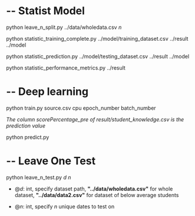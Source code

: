 # -- Statist Model
python leave_n_split.py ../data/wholedata.csv *n*

python statistic_training_complete.py ../model/training_dataset.csv ../result ../model

python statistic_prediction.py ../model/testing_dataset.csv ../result ../model

python statistic_performance_metrics.py ../result

# -- Deep learning
python train.py source.csv cpu epoch_number batch_number

*The column scorePercentage_pre of result/student_knowledge.csv is the prediction value*

python predict.py

# -- Leave One Test
python leave_n_test.py *d* *n*

* @*d*: int, specify dataset path, **"../data/wholedata.csv"** for whole dataset, **"../data/data2.csv"** for dataset of below average students

* @*n*: int, specify *n* unique dates to test on
